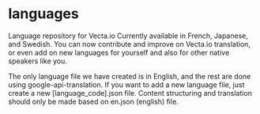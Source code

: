 # languages
Language repository for Vecta.io
Currently available in French, Japanese, and Swedish. You can now contribute and improve on Vecta.io translation, or even add on new languages for yourself and also for other native speakers like you.

The only language file we have created is in English, and the rest are done using google-api-translation. If you want to add a new language file, just create a new [language_code].json file. Content structuring and translation should only be made based on en.json (english) file.
